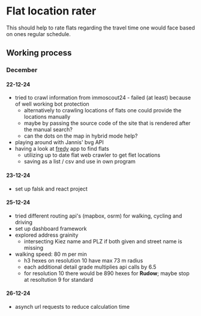 # Flat location rater

This should help to rate flats regarding the travel time one would face based on ones regular schedule.

## Working process

### December

#### 22-12-24

* tried to crawl information from immoscout24 - failed (at least) because of well working bot protection
  * alternatively to crawling locations of flats one could provide the locations manually
  * maybe by passing the source code of the site that is rendered after the manual search?
  * can the dots on the map in hybrid mode help?
* playing around with Jannis' bvg API
* having a look at [fredy](https://github.com/orangecoding/fredy) app to find flats
  * utilizing up to date flat web crawler to get flet locations
  * saving as a list / csv and use in own program

#### 23-12-24

* set up falsk and react project

#### 25-12-24

* tried different routing api's (mapbox, osrm) for walking, cycling and driving
* set up dashboard framework
* explored address grainity 
  * intersecting Kiez name and PLZ if both given and street name is missing
* walking speed: 80 m per min
  * h3 hexes on resolution 10 have max 73 m radius
  * each additional detail grade multiplies api calls by 6.5
  * for resolution 10 there would be 890 hexes for **Rudow**; maybe stop at resoltution 9 for standard

#### 26-12-24

* asynch url requests to reduce calculation time
